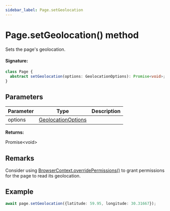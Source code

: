 ```yaml
---
sidebar_label: Page.setGeolocation
---
```


# Page.setGeolocation() method

Sets the page's geolocation.

#### Signature:

```typescript
class Page {
  abstract setGeolocation(options: GeolocationOptions): Promise<void>;
}
```

## Parameters

| Parameter | Type                                                    | Description |
| --------- | ------------------------------------------------------- | ----------- |
| options   | [GeolocationOptions](./puppeteer.geolocationoptions.md) |             |

**Returns:**

Promise&lt;void&gt;

## Remarks

Consider using [BrowserContext.overridePermissions()](./puppeteer.browsercontext.overridepermissions.md) to grant permissions for the page to read its geolocation.

## Example

```ts
await page.setGeolocation({latitude: 59.95, longitude: 30.31667});
```

